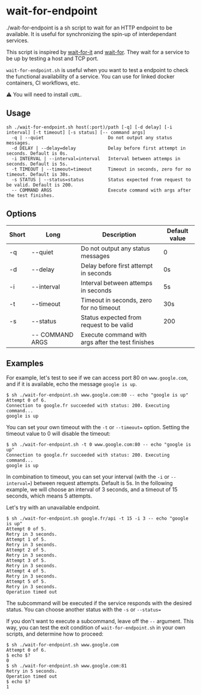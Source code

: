 # wait-for-endpoint
./wait-for-endpoint is a sh script to wait for an HTTP endpoint to be available.
It is useful for synchronizing the spin-up of interdependant services.

This script is inspired by [wait-for-it](https://github.com/vishnubob/wait-for-it) and [wait-for](https://github.com/eficode/wait-for).
They wait for a service to be up by testing a host and TCP port.

`wait-for-endpoint.sh` is useful when you want to test a endpoint to check the functional availability of a service.
You can use for linked docker containers, CI workflows, etc.

⚠️ You will need to install `cURL`.

## Usage

```text
sh ./wait-for-endpoint.sh host(:port)/path [-q] [-d delay] [-i interval] [-t timeout] [-s status] [-- command args]
  -q | --quiet                        Do not output any status messages.
  -d DELAY | --delay=delay            Delay before first attempt in seconds. Default is 0s.
  -i INTERVAL | --interval=interval   Interval between attemps in seconds. Default is 5s.
  -t TIMEOUT | --timeout=timeout      Timeout in seconds, zero for no timeout. Default is 30s.
  -s STATUS | --status=status         Status expected from request to be valid. Default is 200.
  -- COMMAND ARGS                     Execute command with args after the test finishes.
```

## Options

| Short 	| Long       	    | Description   	                                | Default value 	|
|-------	|------------	    |---------------	                                |---------------	|
| -q    	| --quiet    	    | Do not output any status messages 	            | 0             	|
| -d    	| --delay    	    | Delay before first attempt in seconds             | 0s               	|
| -i      	| --interval        | Interval between attemps in seconds               | 5s              	|
| -t      	| --timeout         | Timeout in seconds, zero for no timeout           | 30s              	|
| -s      	| --status          | Status expected from request to be valid          | 200              	|
|       	| -- COMMAND ARGS   | Execute command with args after the test finishes |               	|

## Examples

For example, let's test to see if we can access port 80 on `www.google.com`,
and if it is available, echo the message `google is up`.

```text
$ sh ./wait-for-endpoint.sh www.google.com:80 -- echo "google is up"
Attempt 0 of 6.
Connection to google.fr succeeded with status: 200. Executing command... 
google is up
```

You can set your own timeout with the `-t` or `--timeout=` option.  Setting
the timeout value to 0 will disable the timeout:

```text
$ sh ./wait-for-endpoint.sh -t 0 www.google.com:80 -- echo "google is up"
Connection to google.fr succeeded with status: 200. Executing command... 
google is up
```

In combination to timeout, you can set your interval (with the `-i` or `--interval=`) between request attempts. Default is 5s.
In the following example, we will choose an interval of 3 seconds, and a timeout of 15 seconds, which means 5 attempts.

Let's try with an unavailable endpoint.

```text
$ sh ./wait-for-endpoint.sh google.fr/api -t 15 -i 3 -- echo "google is up"
Attempt 0 of 5.
Retry in 3 seconds.
Attempt 1 of 5.
Retry in 3 seconds.
Attempt 2 of 5.
Retry in 3 seconds.
Attempt 3 of 5.
Retry in 3 seconds.
Attempt 4 of 5.
Retry in 3 seconds.
Attempt 5 of 5.
Retry in 3 seconds.
Operation timed out 
```

The subcommand will be executed if the service responds with the desired status. You can choose another status with the `-s` or `--status=`

If you don't want to execute a subcommand, leave off the `--` argument.  This
way, you can test the exit condition of `wait-for-endpoint.sh` in your own scripts,
and determine how to proceed:

```text
$ sh ./wait-for-endpoint.sh www.google.com
Attempt 0 of 6.
$ echo $?
0
$ sh ./wait-for-endpoint.sh www.google.com:81
Retry in 5 seconds.
Operation timed out 
$ echo $?
1
```